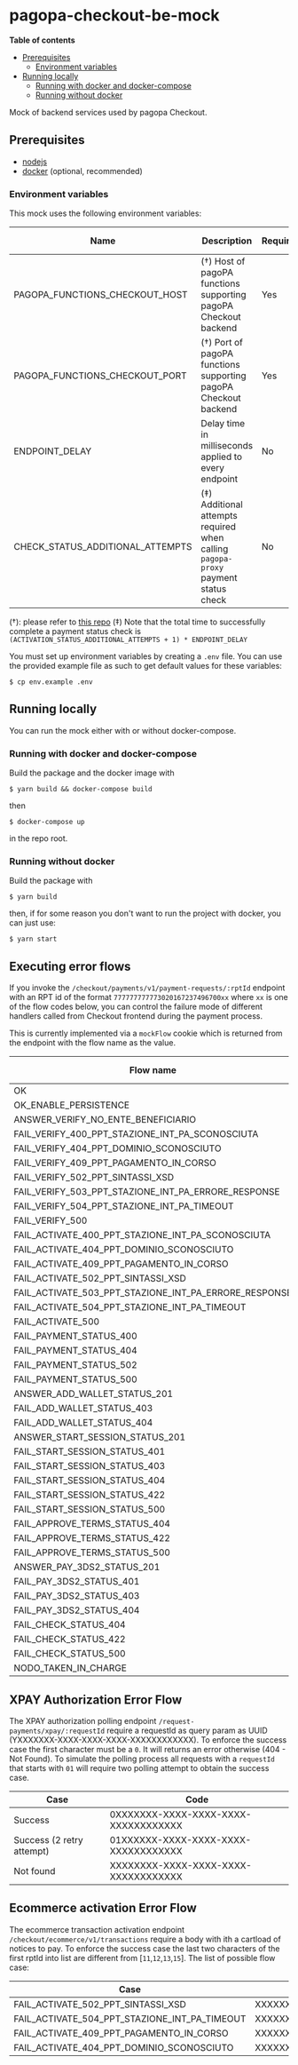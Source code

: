 # pagopa-checkout-be-mock

**Table of contents**
 * [Prerequisites](#prerequisites)
   * [Environment variables](#environment-variables)
 * [Running locally](#running-locally)
   * [Running with docker and docker-compose](#running-with-docker-and-docker-compose)
   * [Running without docker](#running-without-docker)

Mock of backend services used by pagopa Checkout.

## Prerequisites

 * [nodejs](http://nodejs.org)
 * [docker](https://www.docker.com) (optional, recommended)

### Environment variables

This mock uses the following environment variables:

| Name                             | Description                                                                       | Required | Default value |
|----------------------------------|-----------------------------------------------------------------------------------|----------|---------------|
| PAGOPA_FUNCTIONS_CHECKOUT_HOST   | (†) Host of pagoPA functions supporting pagoPA Checkout backend                   | Yes      | N/A           |
| PAGOPA_FUNCTIONS_CHECKOUT_PORT   | (†) Port of pagoPA functions supporting pagoPA Checkout backend                   | Yes      | N/A           |
| ENDPOINT_DELAY                   | Delay time in milliseconds applied to every endpoint                              | No       | 0             |
| CHECK_STATUS_ADDITIONAL_ATTEMPTS | (‡) Additional attempts required when calling `pagopa-proxy` payment status check | No       | 0             |

(†): please refer to [this repo](https://github.com/pagopa/pagopa-functions-checkout)
(‡) Note that the total time to successfully complete a payment status check is `(ACTIVATION_STATUS_ADDITIONAL_ATTEMPTS + 1) * ENDPOINT_DELAY`

You must set up environment variables by creating a `.env` file. You can use the provided example file as such to get default values for these variables:

```shell
$ cp env.example .env
```


## Running locally

You can run the mock either with or without docker-compose.

### Running with docker and docker-compose

Build the package and the docker image with

```shell
$ yarn build && docker-compose build
```

then

```shell
$ docker-compose up
```

in the repo root.

### Running without docker
Build the package with

```shell
$ yarn build
```

then, if for some reason you don't want to run the project with docker, you can just use:

```shell
$ yarn start
```

## Executing error flows

If you invoke the `/checkout/payments/v1/payment-requests/:rptId` endpoint with an RPT id of the format `777777777773020167237496700xx` where `xx` is one of the flow codes below, you can control the failure mode of different handlers called from Checkout frontend during the payment process.

This is currently implemented via a `mockFlow` cookie which is returned from the endpoint with the flow name as the value.

| Flow name                                             | Flow code |
|-------------------------------------------------------|-----------|
| OK                                                    | 00        |
| OK_ENABLE_PERSISTENCE                                 | 01        |
| ANSWER_VERIFY_NO_ENTE_BENEFICIARIO                    | 02        |
| FAIL_VERIFY_400_PPT_STAZIONE_INT_PA_SCONOSCIUTA       | 03        |
| FAIL_VERIFY_404_PPT_DOMINIO_SCONOSCIUTO               | 04        |
| FAIL_VERIFY_409_PPT_PAGAMENTO_IN_CORSO                | 05        |
| FAIL_VERIFY_502_PPT_SINTASSI_XSD                      | 06        |
| FAIL_VERIFY_503_PPT_STAZIONE_INT_PA_ERRORE_RESPONSE   | 07        |
| FAIL_VERIFY_504_PPT_STAZIONE_INT_PA_TIMEOUT           | 08        |
| FAIL_VERIFY_500                                       | 09        |
| FAIL_ACTIVATE_400_PPT_STAZIONE_INT_PA_SCONOSCIUTA     | 10        |
| FAIL_ACTIVATE_404_PPT_DOMINIO_SCONOSCIUTO             | 11        |
| FAIL_ACTIVATE_409_PPT_PAGAMENTO_IN_CORSO              | 12        |
| FAIL_ACTIVATE_502_PPT_SINTASSI_XSD                    | 13        |
| FAIL_ACTIVATE_503_PPT_STAZIONE_INT_PA_ERRORE_RESPONSE | 14        |
| FAIL_ACTIVATE_504_PPT_STAZIONE_INT_PA_TIMEOUT         | 15        |
| FAIL_ACTIVATE_500                                     | 16        |
| FAIL_PAYMENT_STATUS_400                               | 17        |
| FAIL_PAYMENT_STATUS_404                               | 18        |
| FAIL_PAYMENT_STATUS_502                               | 19        |
| FAIL_PAYMENT_STATUS_500                               | 20        |
| ANSWER_ADD_WALLET_STATUS_201                          | 21        |
| FAIL_ADD_WALLET_STATUS_403                            | 22        |
| FAIL_ADD_WALLET_STATUS_404                            | 23        |
| ANSWER_START_SESSION_STATUS_201                       | 24        |
| FAIL_START_SESSION_STATUS_401                         | 25        |
| FAIL_START_SESSION_STATUS_403                         | 26        |
| FAIL_START_SESSION_STATUS_404                         | 27        |
| FAIL_START_SESSION_STATUS_422                         | 28        |
| FAIL_START_SESSION_STATUS_500                         | 29        |
| FAIL_APPROVE_TERMS_STATUS_404                         | 30        |
| FAIL_APPROVE_TERMS_STATUS_422                         | 31        |
| FAIL_APPROVE_TERMS_STATUS_500                         | 32        |
| ANSWER_PAY_3DS2_STATUS_201                            | 33        |
| FAIL_PAY_3DS2_STATUS_401                              | 34        |
| FAIL_PAY_3DS2_STATUS_403                              | 35        |
| FAIL_PAY_3DS2_STATUS_404                              | 36        |
| FAIL_CHECK_STATUS_404                                 | 37        |
| FAIL_CHECK_STATUS_422                                 | 38        |
| FAIL_CHECK_STATUS_500                                 | 39        |
| NODO_TAKEN_IN_CHARGE                                  | 40        |

## XPAY Authorization Error Flow
The XPAY authorization polling endpoint `/request-payments/xpay/:requestId` require a requestId as query param as UUID (YXXXXXXX-XXXX-XXXX-XXXX-XXXXXXXXXXXX). To enforce the success case the first character must be a `0`. It will returns an error otherwise (404 - Not Found).
To simulate the polling process all requests with a `requestId` that starts with `01` will require two polling attempt to obtain the success case.

| Case                        | Code                                  |
|-----------------------------|---------------------------------------|
| Success                     | 0XXXXXXX-XXXX-XXXX-XXXX-XXXXXXXXXXXX  |
| Success (2 retry attempt)   | 01XXXXXX-XXXX-XXXX-XXXX-XXXXXXXXXXXX  |
| Not found                   | XXXXXXXX-XXXX-XXXX-XXXX-XXXXXXXXXXXX  |

## Ecommerce activation Error Flow
The ecommerce transaction activation endpoint `/checkout/ecommerce/v1/transactions` require a body with ith a cartload of notices to pay. To enforce the success case the last two characters of the first rptId into list are different from [`11`,`12`,`13`,`15`].
The list of possible flow case:

| Case                                           | RptID                           |
|------------------------------------------------|--------------------------------|
| FAIL_ACTIVATE_502_PPT_SINTASSI_XSD             | XXXXXXXXXXXXXXXXXXXXXXXXXXX13  |
| FAIL_ACTIVATE_504_PPT_STAZIONE_INT_PA_TIMEOUT  | XXXXXXXXXXXXXXXXXXXXXXXXXXX15  |
| FAIL_ACTIVATE_409_PPT_PAGAMENTO_IN_CORSO       | XXXXXXXXXXXXXXXXXXXXXXXXXXX12  |
| FAIL_ACTIVATE_404_PPT_DOMINIO_SCONOSCIUTO      | XXXXXXXXXXXXXXXXXXXXXXXXXXX11  |